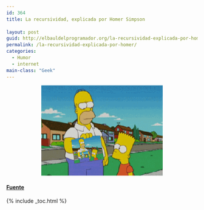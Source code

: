 ```yaml
---
id: 364
title: La recursividad, explicada por Homer Simpson

layout: post
guid: http://elbauldelprogramador.org/la-recursividad-explicada-por-homer-simpson/
permalink: /la-recursividad-explicada-por-homer/
categories:
  - Humor
  - internet
main-class: "Geek"
---
```

<div class="separator" style="clear: both; text-align: center;">
  <a href="/assets/img/2012/04/tumblr_ld50v7q6tn1qabw68o1_4001.gif" imageanchor="1" style="margin-left: 1em; margin-right: 1em;"><img border="0" height="238" src="/assets/img/2012/04/tumblr_ld50v7q6tn1qabw68o1_4001.gif" width="320" /></a>
</div>



#### <a href="https://plus.google.com/118038952320880179394/posts/6DB9jgDZU4Q" target="_blank">Fuente</a>



{% include _toc.html %}
